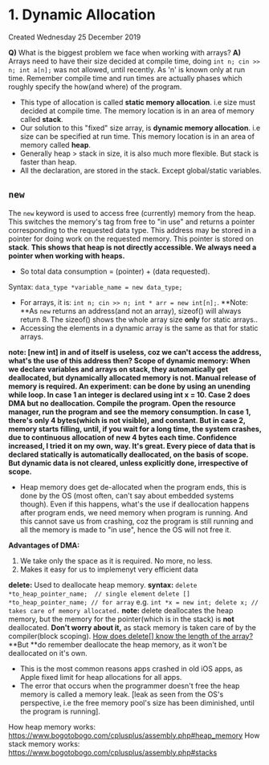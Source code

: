 # 1. Dynamic Allocation
Created Wednesday 25 December 2019

**Q)** What is the biggest problem we face when working with arrays?
**A)** Arrays need to have their size decided at compile time, doing ``int n; cin >> n; int a[n];`` was not allowed, until recently. As 'n' is known only at run time.
Remember compile time and run times are actually phases which roughly specify the how(and where) of the program.


* This type of allocation is called **static memory allocation**. i.e size must decided at compile time. The memory location is in an area of memory called **stack**.
* Our solution to this "fixed" size array, is **dynamic memory allocation**. i.e size can be specified at run time. This memory location is in an area of memory called **heap**.
* Generally heap > stack in size, it is also much more flexible. But stack is faster than heap.
* All the declaration, are stored in the stack. Except global/static variables.


## `new`
The ``new`` keyword is used to access free (currently) memory from the heap. This switches the memory's tag from free to "in use" and returns a pointer corresponding to the requested data type. This address may be stored in a pointer for doing work on the requested memory. This pointer is stored on **stack**. **This shows that heap is not directly accessible. We always need a pointer when working with heaps.**

* So total data consumption = (pointer) + (data requested).

Syntax: `data_type *variable_name = new data_type;`

* For arrays, it is: ``int n; cin >> n; int * arr = new int[n];``. **Note: **As ``new`` returns an address(and not an array), sizeof() will always return 8. The sizeof() shows the whole array size **only** for static arrays..
* Accessing the elements in a dynamic array is the same as that for static arrays.

**note: [**new int] in and of itself is useless, coz we can't access the address, what's the use of this address then?
**Scope** of dynamic memory: When we declare variables and arrays on stack, they automatically get deallocated, but dynamically allocated memory is not. **Manual release of memory is required.**
**An experiment:** can be done by using an unending while loop. In case 1 an integer is declared using int x = 10. Case 2 does DMA but no deallocation. Compile the program. Open the resource manager, run the
program and see the memory consumption. In case 1, there's only 4 bytes(which is not visible), and constant. But in case 2, memory starts filling, until, if you wait for a long time, the system crashes, due to continuous allocation of new 4 bytes each time. **Confidence increased, I tried it on my own, way. It's great.** Every piece of data that is declared **statically** is automatically **deallocated**, on the basis of** scope. **But** dynamic data is not cleared, unless explicitly **done, irrespective of scope**.**

* Heap memory does get de-allocated when the program ends, this is done by the OS (most often, can't say about embedded systems though). Even if this happens, what's the use if deallocation happens after program ends, we need memory when program is running. And this cannot save us from crashing, coz the program is still running and all the memory is made to "in use", hence the OS will not free it.

**Advantages of DMA:**

1. We take only the space as it is required. No more, no less.
2. Makes it easy for us to implemenyt very efficient data

**delete:**
Used to deallocate heap memory.
**syntax:** 
`delete *to_heap_pointer_name;	// single element`
`delete [] *to_heap_pointer_name; // for array`
e.g. `int *x = new int; delete x; // takes care of memory allocated.`
**note:** delete deallocates the heap memory, but the memory for the pointer(which is in the stack) is **not** deallocated. **Don't worry about it,** as stack memory is taken care of by the compiler(block scoping).
[How does delete[] know the length of the array?](https://stackoverflow.com/a/197699/11392807)
**But **do remember deallocate the heap memory, as it won't be deallocated on it's own.

* This is the most common reasons apps crashed in old iOS apps, as Apple fixed limit for heap allocations for all apps.
* The error that occurs when the programmer doesn't free the heap memory is called a memory leak. [leak as seen from the OS's perspective, i.e the free memory pool's size has been diminished, until the program is running].


How heap memory works: <https://www.bogotobogo.com/cplusplus/assembly.php#heap_memory>
How stack memory works: <https://www.bogotobogo.com/cplusplus/assembly.php#stacks>

